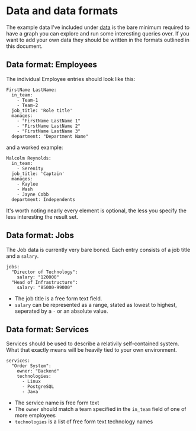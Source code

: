 # Data and data formats

The example data I've included under [data](/data/) is the bare minimum required
to have a graph you can explore and run some interesting queries over. If
you want to add your own data they should be written in the formats outlined
in this document.

## Data format: Employees

The individual Employee entries should look like this:

    FirstName LastName:
      in_team:
        - Team-1
        - Team-2
      job_title: 'Role title'
      manages:
        - "FirstName LastName 1"
        - "FirstName LastName 2"
        - "FirstName LastName 3"
      department: "Department Name"

and a worked example:

    Malcolm Reynolds:
      in_team:
        - Serenity
      job_title: 'Captain'
      manages:
        - Kaylee
        - Wash
        - Jayne Cobb
      department: Independents

It's worth noting nearly every element is optional, the less you specify the
less interesting the result set.

## Data format: Jobs

The Job data is currently very bare boned. Each entry consists of a job title and a `salary`.

    jobs:
      "Director of Technology":
        salary: "120000"
      "Head of Infrastructure":
        salary: "85000-99000"

 * The job title is a free form text field.
 * `salary` can be represented as a range, stated as lowest to highest, seperated by
   a `-` or an absolute value.

## Data format: Services

Services should be used to describe a relativily self-contained system. What
that exactly means will be heavily tied to your own environment.

    services:
      "Order System":
        owner: "Backend"
        technologies:
          - Linux
          - PostgreSQL
          - Java

 * The service name is free form text
 * The `owner` should match a team specified in the `in_team` field of one of more employees
 * `technologies` is a list of free form text technology names
